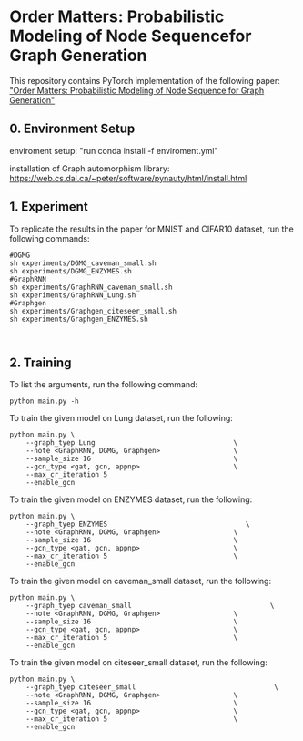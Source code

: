 # Order Matters: Probabilistic Modeling of Node Sequencefor Graph Generation


This repository contains PyTorch implementation of the following paper: ["Order Matters: Probabilistic Modeling of Node Sequence for Graph Generation"](https://arxiv.org/abs/2106.06189)

## 0. Environment Setup
enviroment setup: "run conda install -f enviroment.yml"

installation of Graph automorphism library: https://web.cs.dal.ca/~peter/software/pynauty/html/install.html

## 1. Experiment
To replicate the results in the paper for MNIST and CIFAR10  dataset, run the following commands:

``` shell
#DGMG
sh experiments/DGMG_caveman_small.sh
sh experiments/DGMG_ENZYMES.sh
#GraphRNN
sh experiments/GraphRNN_caveman_small.sh
sh experiments/GraphRNN_Lung.sh
#Graphgen
sh experiments/Graphgen_citeseer_small.sh
sh experiments/Graphgen_ENZYMES.sh



```

## 2. Training
To list the arguments, run the following command:
```
python main.py -h
```

To train the given model on Lung dataset, run the following:

``` 
python main.py \
    --graph_tyep Lung                                  \
    --note <GraphRNN, DGMG, Graphgen>                  \
    --sample_size 16                                   \
    --gcn_type <gat, gcn, appnp>                       \
    --max_cr_iteration 5                          
    --enable_gcn     
```    
   
   
   
         


To train the given model on ENZYMES dataset, run the following:

``` 
python main.py \
    --graph_tyep ENZYMES                                  \
    --note <GraphRNN, DGMG, Graphgen>                  \
    --sample_size 16                                   \
    --gcn_type <gat, gcn, appnp>                       \
    --max_cr_iteration 5                               \
    --enable_gcn     
```    

To train the given model on caveman_small dataset, run the following:

``` 
python main.py \
    --graph_tyep caveman_small                                  \
    --note <GraphRNN, DGMG, Graphgen>                  \
    --sample_size 16                                   \
    --gcn_type <gat, gcn, appnp>                       \
    --max_cr_iteration 5                               \
    --enable_gcn     
```    

To train the given model on citeseer_small dataset, run the following:

``` 
python main.py \
    --graph_tyep citeseer_small                                  \
    --note <GraphRNN, DGMG, Graphgen>                  \
    --sample_size 16                                   \
    --gcn_type <gat, gcn, appnp>                       \
    --max_cr_iteration 5                               \
    --enable_gcn     
```    


